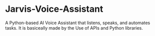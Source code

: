 # Jarvis-Voice-Assistant
A Python-based AI Voice Assistant that listens, speaks, and automates tasks.
It is basiceally made by the Use of APIs and Python libraries.
